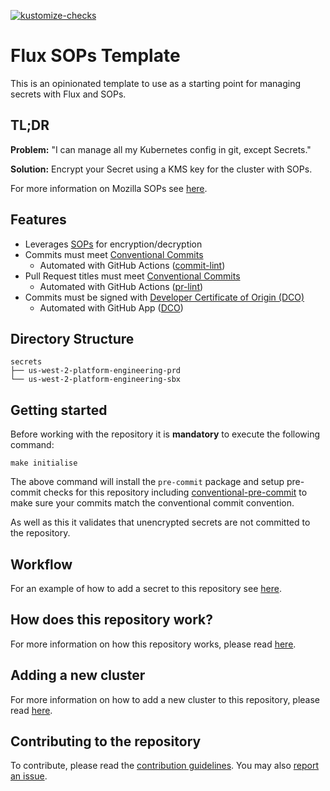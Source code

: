 [![kustomize-checks](https://github.com/swade1987/flux2-kustomize-template/actions/workflows/kustomize-checks.yaml/badge.svg)](https://github.com/swade1987/flux2-kustomize-template/actions/workflows/kustomize-checks.yaml)

# Flux SOPs Template

This is an opinionated template to use as a starting point for managing secrets with Flux and SOPs.

## TL;DR

**Problem:** "I can manage all my Kubernetes config in git, except Secrets."

**Solution:** Encrypt your Secret using a KMS key for the cluster with SOPs.

For more information on Mozilla SOPs see [here](https://github.com/getsops/sops).

## Features

- Leverages [SOPs](https://github.com/getsops/sops) for encryption/decryption
- Commits must meet [Conventional Commits](https://www.conventionalcommits.org/en/v1.0.0/)
    - Automated with GitHub Actions ([commit-lint](https://github.com/conventional-changelog/commitlint/#what-is-commitlint))
- Pull Request titles must meet [Conventional Commits](https://www.conventionalcommits.org/en/v1.0.0/)
    - Automated with GitHub Actions ([pr-lint](https://github.com/amannn/action-semantic-pull-request))
- Commits must be signed with [Developer Certificate of Origin (DCO)](https://developercertificate.org/)
    - Automated with GitHub App ([DCO](https://github.com/apps/dco))

## Directory Structure

```
secrets
├── us-west-2-platform-engineering-prd
└── us-west-2-platform-engineering-sbx
```

## Getting started

Before working with the repository it is **mandatory** to execute the following command:

```
make initialise
```

The above command will install the `pre-commit` package and setup pre-commit checks for this repository including [conventional-pre-commit](https://github.com/compilerla/conventional-pre-commit) to make sure your commits match the conventional commit convention.

As well as this it validates that unencrypted secrets are not committed to the repository.

## Workflow

For an example of how to add a secret to this repository see [here](docs/usage.md).

## How does this repository work?

For more information on how this repository works, please read [here](docs/deployment.md).

## Adding a new cluster

For more information on how to add a new cluster to this repository, please read [here](docs/adding-new-cluster.md).

## Contributing to the repository

To contribute, please read the [contribution guidelines](CONTRIBUTING.md). You may also [report an issue](https://github.com/swade1987/flux2-sops-template/issues/new/choose).
